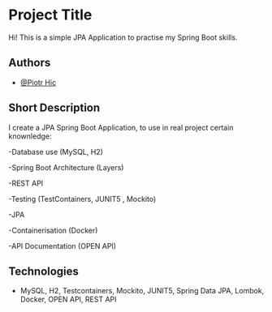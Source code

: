 
# Project Title

Hi! This is a simple JPA Application to practise my Spring Boot skills.


## Authors

- [@Piotr Hic](https://github.com/PiotrHic)


## Short Description
I create a JPA Spring Boot Application, to use in real project certain knownledge:

-Database use (MySQL, H2)

-Spring Boot Architecture (Layers)

-REST API

-Testing (TestContainers, JUNIT5 , Mockito)

-JPA

-Containerisation (Docker)

-API Documentation (OPEN API)



## Technologies
 - MySQL, H2, Testcontainers, Mockito, JUNIT5, Spring Data JPA, Lombok, Docker,
  OPEN API, REST API

